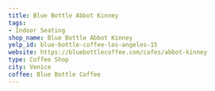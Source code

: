 ```yaml
---
title: Blue Bottle Abbot Kinney
tags:
- Indoor Seating
shop_name: Blue Bottle Abbot Kinney
yelp_id: blue-bottle-coffee-los-angeles-15
website: https://bluebottlecoffee.com/cafes/abbot-kinney
type: Coffee Shop
city: Venice
coffee: Blue Bottle Coffee
---
```



